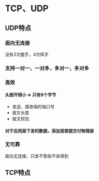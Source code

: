 # TCP、UDP

## UDP特点

### 面向无连接

没有3次握手，4次挥手

### 支持一对一，一对多，多对一，多对多

### 高效

#### 头部开销小 => 只有8个字节

* 发送、接收端的端口号
* 报文长度
* 报文校验

#### 对于应用层下发的数据，添加首部就交付物理层

### 无可靠

面向无连接，只发不管收不收得到

## TCP特点
